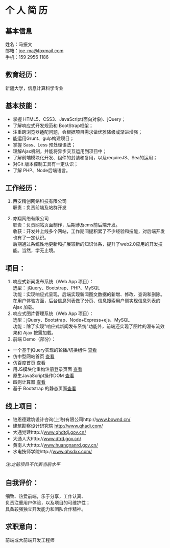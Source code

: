 # 个 人 简 历
## 基本信息
姓名：马振文  <br />
邮箱：joe-ma@foxmail.com  <br />
手机：159 2956 1186 
## 教育经历：
新疆大学，信息计算科学专业

## 基本技能：
- 掌握 HTML5、CSS3、JavaScript(面向对象)、jQuery；
- 了解响应式开发规范和 BootStrap框架；
- 注重跨浏览器适配问题，会根据项目需求做优雅降级或渐进增强；
- 能运用Grunt、gulp构建项目；
- 掌握 Sass、Less 预处理语法；
- 理解Ajax机制，并能将异步交互运用到项目中；
- 了解前端模块化开发、组件的封装和复用，以及requireJS、Sea的运用；
- 对Git 版本控制工具有一定认识；
- 了解 PHP、Node后端语言。

## 工作经历：
1.	西安精创网络科技有限公司 <br />
职责：负责前端及站群开发  <br />

2.	亦翔网络有限公司<br />
职责：负责网站页面制作，后期涉及cms前后端开发。<br>
收获：开发并上线多个网站，工作期间提积累了不少经验和技能，对后端开发也有了一定认识。<br>
后期通过系统性地更新和扩展较新的知识体系，提升了web2.0应用的开发技能。当然，学无止境。

## 项目：
1.	响应式新闻发布系统（Web App 项目）：  <br />
选型： jQuery、Bootstrap、PHP、MySQL <br />
功能：实现响应式呈现，后端实现新闻图文数据的新增、修改、查询和删除。<br />
在用户体验方面，后台信息列表做了分页、信息搜索用户侧实现信息列表的 Ajax 加载。
2.	响应式图片管理系统（Web App 项目）：  <br />
选型：jQuery、Bootstrap、Node+Express+ejs、MySQL<br />
功能：除了实现"响应式新闻发布系统"功能外，前端还实现了图片的瀑布流效果和 Ajax 按需加载。
3.	前端 Demo（部分）：  <br />
- 一个基于jQuery实现的轮播/切换组件 <a href="https://joepony.github.io/slideJQ-plugin/" target="_blank">查看</a>
- 仿中型网站首页 <a href="https://joepony.github.io/geekindex/" target="_blank">查看</a>   <br />
- 仿百度首页 <a href="http://joepony.github.io/page1/ " target="_blank">查看</a>   <br />
- 用JS模块化重构注册登录页面 <a href="https://joepony.github.io/login-register/" target="_blank">查看</a> 
- 原生JavaScript操作DOM <a href="http://joepony.github.io/dom-1/" target="_blank">查看</a>
- 四则计算器 <a href="http://joepony.github.io/page2/ " target="_blank">查看</a>  <br />
- 基于 Bootstrap 的静态页面<a href="http://joepony.github.io/bootstrap-1/" target="_blank">查看</a> 
## 线上项目：
- 铂恩德建筑设计咨询(上海)有限公司http://www.bownd.cn/
- 建筑勘察设计研究院 http://www.qhadi.com/  
- 大通党建http://www.qhdtdj.gov.cn/ 
- 大通人大http://www.dtrd.gov.cn/ 
- 黄南人大http://www.huangnanrd.gov.cn/ 
- 水电技师学院http://www.qhsdxx.com/ 
###### 注:之前项目不代表当前水平
## 自我评价：
细致、热爱前端，乐于分享，工作认真、  <br />
负责注重用户体验，以及项目的可维护性；  <br />
具备较强独立开发能力和团队合作精神。  <br />

## 求职意向：
前端或大前端开发工程师  <br />
